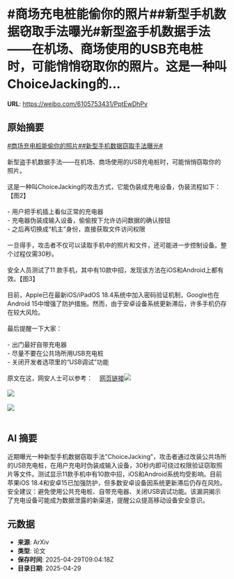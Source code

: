 # #商场充电桩能偷你的照片##新型手机数据窃取手法曝光#新型盗手机数据手法——在机场、商场使用的USB充电桩时，可能悄悄窃取你的照片。这是一种叫ChoiceJacking的...

**URL**: https://weibo.com/6105753431/PptEwDhPv

## 原始摘要

<a href="https://m.weibo.cn/search?containerid=231522type%3D1%26t%3D10%26q%3D%23%E5%95%86%E5%9C%BA%E5%85%85%E7%94%B5%E6%A1%A9%E8%83%BD%E5%81%B7%E4%BD%A0%E7%9A%84%E7%85%A7%E7%89%87%23&amp;extparam=%23%E5%95%86%E5%9C%BA%E5%85%85%E7%94%B5%E6%A1%A9%E8%83%BD%E5%81%B7%E4%BD%A0%E7%9A%84%E7%85%A7%E7%89%87%23" data-hide=""><span class="surl-text">#商场充电桩能偷你的照片#</span></a><a href="https://m.weibo.cn/search?containerid=231522type%3D1%26t%3D10%26q%3D%23%E6%96%B0%E5%9E%8B%E6%89%8B%E6%9C%BA%E6%95%B0%E6%8D%AE%E7%AA%83%E5%8F%96%E6%89%8B%E6%B3%95%E6%9B%9D%E5%85%89%23&amp;extparam=%23%E6%96%B0%E5%9E%8B%E6%89%8B%E6%9C%BA%E6%95%B0%E6%8D%AE%E7%AA%83%E5%8F%96%E6%89%8B%E6%B3%95%E6%9B%9D%E5%85%89%23" data-hide=""><span class="surl-text">#新型手机数据窃取手法曝光#</span></a><br><br>新型盗手机数据手法——在机场、商场使用的USB充电桩时，可能悄悄窃取你的照片。<br><br>这是一种叫ChoiceJacking的攻击方式，它能伪装成充电设备，伪装流程如下：【图2】<br><br>- 用户把手机插上看似正常的充电器<br>- 充电器伪装成输入设备，偷偷按下允许访问数据的确认按钮<br>- 之后再切换成“机主”身份，直接获取文件访问权限<br><br>一旦得手，攻击者不仅可以读取手机中的照片和文件，还可能进一步控制设备。整个过程仅需30秒。<br><br>安全人员测试了11 款手机，其中有10款中招，发现该方法在iOS和Android上都有效。【图3】<br><br>目前，Apple已在最新iOS/iPadOS 18.4系统中加入密码验证机制，Google也在Android 15中增强了防护措施。然而，由于安卓设备系统更新滞后，许多手机仍存在较大风险。<br><br>最后提醒一下大家：<br><br>- 出门最好自带充电器<br>- 尽量不要在公共场所用USB充电桩<br>- 关闭开发者选项里的“USB调试”功能<br><br>原文在这，网安人士可以参考：<a href="https://weibo.cn/sinaurl?u=https%3A%2F%2Farstechnica.com%2Fsecurity%2F2025%2F04%2Fios-and-android-juice-jacking-defenses-have-been-trivial-to-bypass-for-years%2F" data-hide=""><span class="url-icon"><img style="width: 1rem;height: 1rem" src="https://h5.sinaimg.cn/upload/2015/09/25/3/timeline_card_small_web_default.png" referrerpolicy="no-referrer"></span><span class="surl-text">网页链接</span></a><img style="" src="https://tvax2.sinaimg.cn/large/006Fd7o3gy1i0xhty8uvvj30k00b7whs.jpg" referrerpolicy="no-referrer"><br><br><img style="" src="https://tvax4.sinaimg.cn/large/006Fd7o3gy1i0xhu0b2smj31400gm45p.jpg" referrerpolicy="no-referrer"><br><br><img style="" src="https://tvax3.sinaimg.cn/large/006Fd7o3gy1i0xhu1hoj7j30zk0edah3.jpg" referrerpolicy="no-referrer"><br><br>

## AI 摘要

近期曝光一种新型手机数据窃取手法"ChoiceJacking"，攻击者通过改装公共场所的USB充电桩，在用户充电时伪装成输入设备，30秒内即可绕过权限验证窃取照片等文件。测试显示11款手机中有10款中招，iOS和Android系统均受影响。目前苹果iOS 18.4和安卓15已加强防护，但多数安卓设备因系统更新滞后仍存在风险。安全建议：避免使用公共充电桩、自带充电器、关闭USB调试功能。该漏洞揭示了充电设备可能成为数据泄露的新渠道，提醒公众提高移动设备安全意识。

## 元数据

- **来源**: ArXiv
- **类型**: 论文
- **保存时间**: 2025-04-29T09:04:18Z
- **目录日期**: 2025-04-29
